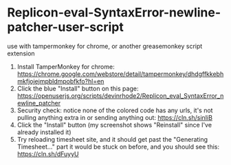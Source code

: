# Replicon-eval-SyntaxError-newline-patcher-user-script
use with tampermonkey for chrome, or another greasemonkey script extension

1.	Install TamperMonkey for chrome: https://chrome.google.com/webstore/detail/tampermonkey/dhdgffkkebhmkfjojejmpbldmpobfkfo?hl=en
2.	Click the blue "Install" button on this page: https://openuserjs.org/scripts/devinrhode2/Replicon_eval_SyntaxError_newline_patcher
3.	Security check: notice none of the colored code has any urls, it's not pulling anything extra in or sending anything out: https://cln.sh/sinIiB
4.	Click the "Install" button (my screenshot shows "Reinstall" since I've already installed it)
5.	Try reloading timesheet site, and it should get past the "Generating Timesheet..." part it would be stuck on before, and you should see this: https://cln.sh/dFuyyU
